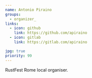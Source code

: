 ```yaml
---
name: Antonio Piraino
groups:
  - organizer_
links:
  - icon: github
    link: https://github.com/apiraino
  - icon: gitlab
    link: https://gitlab.com/apiraino

jpg: true
priority: 99
---
```


RustFest Rome local organiser.
